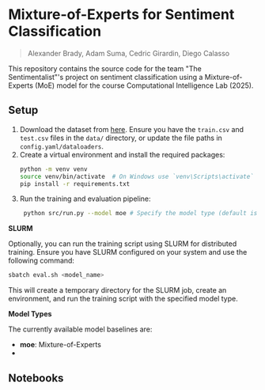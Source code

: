 # Mixture-of-Experts for Sentiment Classification

> Alexander Brady, Adam Suma, Cedric Girardin, Diego Calasso

This repository contains the source code for the team "The Sentimentalist"'s project on sentiment classification using a Mixture-of-Experts (MoE) model for the course Computational Intelligence Lab (2025).

## Setup

1. Download the dataset from [here](https://www.kaggle.com/competitions/ethz-cil-text-classification-2025/overview). Ensure you have the `train.csv` and `test.csv` files in the `data/` directory, or update the file paths in `config.yaml/dataloaders`.
2. Create a virtual environment and install the required packages:
   ```bash
   python -m venv venv
   source venv/bin/activate  # On Windows use `venv\Scripts\activate`
   pip install -r requirements.txt
   ```
3. Run the training and evaluation pipeline:
   ```bash
    python src/run.py --model moe # Specify the model type (default is moe)
    ```

**SLURM**

Optionally, you can run the training script using SLURM for distributed training. Ensure you have SLURM configured on your system and use the following command:
```bash
sbatch eval.sh <model_name>
```
This will create a temporary directory for the SLURM job, create an environment, and run the training script with the specified model type.

**Model Types**

The currently available model baselines are:
- **moe**: Mixture-of-Experts
- 

## Notebooks
